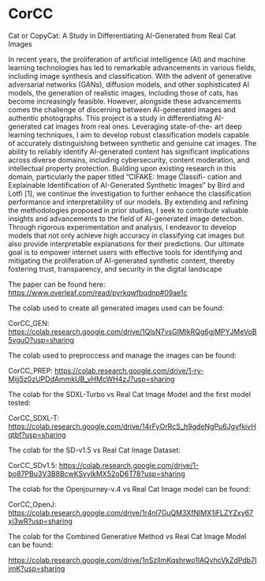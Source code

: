 # CorCC
Cat or CopyCat: A Study in Differentiating AI-Generated from Real Cat Images

In recent years, the proliferation of artificial intelligence (AI) and machine learning technologies has led to
remarkable advancements in various fields, including image synthesis and classification. With the advent of
generative adversarial networks (GANs), diffusion models, and other sophisticated AI models, the generation
of realistic images, including those of cats, has become increasingly feasible. However, alongside these
advancements comes the challenge of discerning between AI-generated images and authentic photographs.
This project is a study in differentiating AI-generated cat images from real ones. Leveraging state-of-the-
art deep learning techniques, I aim to develop robust classification models capable of accurately distinguishing
between synthetic and genuine cat images. The ability to reliably identify AI-generated content has significant
implications across diverse domains, including cybersecurity, content moderation, and intellectual property
protection.
Building upon existing research in this domain, particularly the paper titled ”CIFAKE: Image Classifi-
cation and Explainable Identification of AI-Generated Synthetic Images” by Bird and Lotfi [1], we continue
the investigation to further enhance the classification performance and interpretability of our models. By
extending and refining the methodologies proposed in prior studies, I seek to contribute valuable insights
and advancements to the field of AI-generated image detection.
Through rigorous experimentation and analysis, I endeavor to develop models that not only achieve high
accuracy in classifying cat images but also provide interpretable explanations for their predictions. Our
ultimate goal is to empower internet users with effective tools for identifying and mitigating the proliferation
of AI-generated synthetic content, thereby fostering trust, transparency, and security in the digital landscape

The paper can be found here: https://www.overleaf.com/read/pyrkqwfbqdnp#09ae1c

The colab used to create all generated images used can be found:

CorCC_GEN: https://colab.research.google.com/drive/1QlsN7vsGlMlkRQg6giMPYJMeVoB5vguO?usp=sharing

The colab used to preproccess and manage the images can be found:

CorCC_PREP: https://colab.research.google.com/drive/1-ry-Mijj5z0zUPDdAmmkUB_vHMcWH4zJ?usp=sharing

The colab for the SDXL-Turbo vs Real Cat Image Model and the first model tested:

CorCC_SDXL-T: https://colab.research.google.com/drive/14rFyOrRcS_h9gdeNgPu6JgyfkivHqtbf?usp=sharing

The colab for the SD-v1.5 vs Real Cat Image Dataset:

CorCC_SDv1.5: https://colab.research.google.com/drive/1-bo87PBu3V3B8BcwKSvylkMX52oD6T78?usp=sharing

The colab for the Openjourney-v.4 vs Real Cat Image model can be found:

CorCC_OpenJ: https://colab.research.google.com/drive/1r4nl7GuQM3XfNlMX1iFLZYZxy67xj3wR?usp=sharing

The colab for the Combined Generative Method vs Real Cat Image Model can be found:

https://colab.research.google.com/drive/1nSzlImKqshrwo1lAQyhcVkZdPdb7IjmK?usp=sharing

